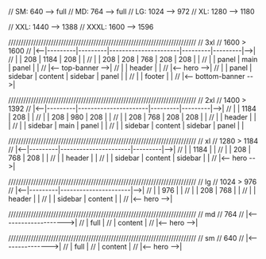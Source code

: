 // SM:  640 –-> full
// MD:  764 --> full
// LG: 1024 --> 972
// XL: 1280 --> 1180

// XXL: 1440 --> 1388
// XXXL: 1600 --> 1596

///////////////////////////////////////////////////////////////////////////
// 3xl
// 1600 > 1600
// |<--|---------|---------|----------------------|---------|---------|-->|
// |   |     208 |                                     1184 |     208 |   |
// |   |     208 |     208 |                  768 |     208 |     208 |   |
// |   |   panel |                                     main |   panel |   |
// |<--                                                     top-banner -->|
// |             |                                   header |             |
// |<--                                                           hero -->|
// |   |   panel | sidebar |              content | sidebar |   panel |   |
// |             |                                   footer |             |
// |<--                                                  bottom-banner -->|

///////////////////////////////////////////////////////////////////////////
// 2xl
// 1400 > 1392
// |<--|---------|----------------------|---------|---------|-->|
// |   |                                     1184 |     208 |   |
// |   |     208 |                            980 |     208 |   |
// |   |     208 |                  768 |     208 |     208 |   |
// |   |                                   header |         |   |
// |   | sidebar |                           main |   panel |   |
// |   | sidebar |              content | sidebar |   panel |   |

///////////////////////////////////////////////////////////////////////////
// xl
// 1280 > 1184
// |<--|---------|----------------------|---------|-->|
// |   |                                     1184 |   |
// |   |     208 |                  768 |     208 |   |
// |   |                                   header |   |
// |   | sidebar |              content | sidebar |   |
// |<--                                       hero -->|

///////////////////////////////////////////////////////////////////////////
// lg
// 1024 > 976
// |<--|---------|----------------------|-->|
// |   |                            976 |   |
// |   |     208 |                  768 |   |
// |   |                         header |   |
// |   | sidebar |              content |   |
// |<--                             hero -->|

///////////////////////////////////////////////////////////////////////////
// md
// 764
// |<-------------------->|
// |                 full |
// |              content |
// |<--           hero -->|

///////////////////////////////////////////////////////////////////////////
// sm
// 640
// |<--------------->|
// |            full |
// |         content |
// |<--      hero -->|
